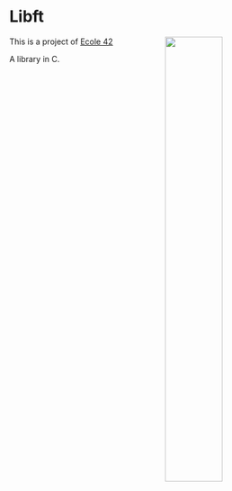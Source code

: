 # Libft
<img align="right"  src="http://i.imgur.com/sDChBOz.png" width="45%" />

This is a project of [Ecole 42](http://www.42.fr)

A library in C.